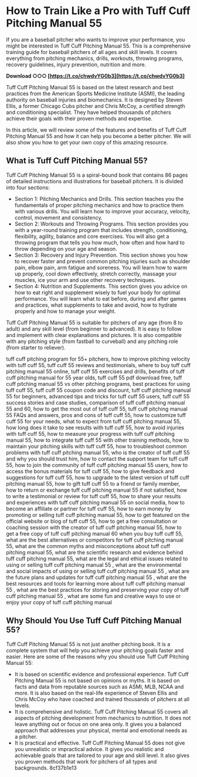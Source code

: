 
 
# How to Train Like a Pro with Tuff Cuff Pitching Manual 55
 
If you are a baseball pitcher who wants to improve your performance, you might be interested in Tuff Cuff Pitching Manual 55. This is a comprehensive training guide for baseball pitchers of all ages and skill levels. It covers everything from pitching mechanics, drills, workouts, throwing programs, recovery guidelines, injury prevention, nutrition and more.
 
**Download ○○○ [https://t.co/chwdvYG0b3](https://t.co/chwdvYG0b3)**


 
Tuff Cuff Pitching Manual 55 is based on the latest research and best practices from the American Sports Medicine Institute (ASMI), the leading authority on baseball injuries and biomechanics. It is designed by Steven Ellis, a former Chicago Cubs pitcher and Chris McCoy, a certified strength and conditioning specialist. They have helped thousands of pitchers achieve their goals with their proven methods and expertise.
 
In this article, we will review some of the features and benefits of Tuff Cuff Pitching Manual 55 and how it can help you become a better pitcher. We will also show you how to get your own copy of this amazing resource.
  
## What is Tuff Cuff Pitching Manual 55?
 
Tuff Cuff Pitching Manual 55 is a spiral-bound book that contains 86 pages of detailed instructions and illustrations for baseball pitchers. It is divided into four sections:
 
- Section 1: Pitching Mechanics and Drills. This section teaches you the fundamentals of proper pitching mechanics and how to practice them with various drills. You will learn how to improve your accuracy, velocity, control, movement and consistency.
- Section 2: Workouts and Throwing Programs. This section provides you with a year-round training program that includes strength, conditioning, flexibility, agility, balance and core exercises. You will also get a throwing program that tells you how much, how often and how hard to throw depending on your age and season.
- Section 3: Recovery and Injury Prevention. This section shows you how to recover faster and prevent common pitching injuries such as shoulder pain, elbow pain, arm fatigue and soreness. You will learn how to warm up properly, cool down effectively, stretch correctly, massage your muscles, ice your arm and use other recovery techniques.
- Section 4: Nutrition and Supplements. This section gives you advice on how to eat right and supplement wisely to fuel your body for optimal performance. You will learn what to eat before, during and after games and practices, what supplements to take and avoid, how to hydrate properly and how to manage your weight.

Tuff Cuff Pitching Manual 55 is suitable for pitchers of any age (from 8 to adult) and any skill level (from beginner to advanced). It is easy to follow and implement with clear explanations and pictures. It is also compatible with any pitching style (from fastball to curveball) and any pitching role (from starter to reliever).
 
tuff cuff pitching program for 55+ pitchers,  how to improve pitching velocity with tuff cuff 55,  tuff cuff 55 reviews and testimonials,  where to buy tuff cuff pitching manual 55 online,  tuff cuff 55 exercises and drills,  benefits of tuff cuff pitching manual for 55 year olds,  tuff cuff 55 pdf download free,  tuff cuff pitching manual 55 vs other pitching programs,  best practices for using tuff cuff 55,  tuff cuff 55 coupon code and discount,  tuff cuff pitching manual 55 for beginners,  advanced tips and tricks for tuff cuff 55 users,  tuff cuff 55 success stories and case studies,  comparison of tuff cuff pitching manual 55 and 60,  how to get the most out of tuff cuff 55,  tuff cuff pitching manual 55 FAQs and answers,  pros and cons of tuff cuff 55,  how to customize tuff cuff 55 for your needs,  what to expect from tuff cuff pitching manual 55,  how long does it take to see results with tuff cuff 55,  how to avoid injuries with tuff cuff 55,  how to measure your progress with tuff cuff pitching manual 55,  how to integrate tuff cuff 55 with other training methods,  how to maintain your pitching skills with tuff cuff 55,  how to troubleshoot common problems with tuff cuff pitching manual 55,  who is the creator of tuff cuff 55 and why you should trust him,  how to contact the support team for tuff cuff 55,  how to join the community of tuff cuff pitching manual 55 users,  how to access the bonus materials for tuff cuff 55,  how to give feedback and suggestions for tuff cuff 55,  how to upgrade to the latest version of tuff cuff pitching manual 55,  how to gift tuff cuff 55 to a friend or family member,  how to return or exchange tuff cuff pitching manual 55 if not satisfied,  how to write a testimonial or review for tuff cuff 55,  how to share your results and experiences with tuff cuff pitching manual 55 on social media,  how to become an affiliate or partner for tuff cuff 55,  how to earn money by promoting or selling tuff cuff pitching manual 55,  how to get featured on the official website or blog of tuff cuff 55,  how to get a free consultation or coaching session with the creator of tuff cuff pitching manual 55,  how to get a free copy of tuff cuff pitching manual 60 when you buy tuff cuff 55,  what are the best alternatives or competitors for tuff cuff pitching manual 55,  what are the common myths and misconceptions about tuff cuff pitching manual 55,  what are the scientific research and evidence behind tuff cuff pitching manual 55,  what are the legal and ethical issues related to using or selling tuff cuff pitching manual 55 ,  what are the environmental and social impacts of using or selling tuff cuff pitching manual 55 ,  what are the future plans and updates for tuff cuff pitching manual 55 ,  what are the best resources and tools for learning more about tuff cuff pitching manual 55 ,  what are the best practices for storing and preserving your copy of tuff cuff pitching manual 55 ,  what are some fun and creative ways to use or enjoy your copy of tuff cuff pitching manual
  
## Why Should You Use Tuff Cuff Pitching Manual 55?
 
Tuff Cuff Pitching Manual 55 is not just another pitching book. It is a complete system that will help you achieve your pitching goals faster and easier. Here are some of the reasons why you should use Tuff Cuff Pitching Manual 55:

- It is based on scientific evidence and professional experience. Tuff Cuff Pitching Manual 55 is not based on opinions or myths. It is based on facts and data from reputable sources such as ASMI, MLB, NCAA and more. It is also based on the real-life experience of Steven Ellis and Chris McCoy who have coached and trained thousands of pitchers at all levels.
- It is comprehensive and holistic. Tuff Cuff Pitching Manual 55 covers all aspects of pitching development from mechanics to nutrition. It does not leave anything out or focus on one area only. It gives you a balanced approach that addresses your physical, mental and emotional needs as a pitcher.
- It is practical and effective. Tuff Cuff Pitching Manual 55 does not give you unrealistic or impractical advice. It gives you realistic and achievable goals that are tailored to your age and skill level. It also gives you proven methods that work for pitchers of all types and backgrounds.
8cf37b1e13


